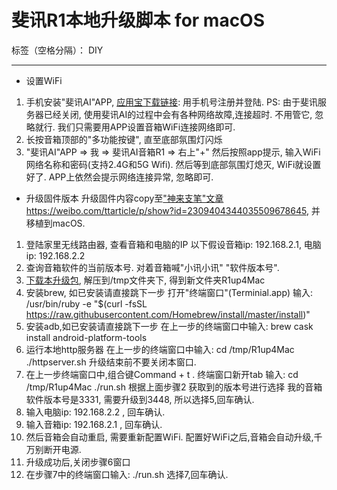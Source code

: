 # 斐讯R1本地升级脚本 for macOS

标签（空格分隔）： DIY

---

* 设置WiFi
1. 手机安装"斐讯AI"APP, [应用宝下载链接][1]:  用手机号注册并登陆.
PS: 由于斐讯服务器已经关闭, 使用斐讯AI的过程中会有各种网络故障,连接超时. 不用管它, 忽略就行. 我们只需要用APP设置音箱WiFi连接网络即可.
2. 长按音箱顶部的"多功能按键", 直至底部氛围灯闪烁
3. "斐讯AI"APP => 我 => 斐讯AI音箱R1 => 右上"+"
然后按照app提示, 输入WiFi网络名称和密码(支持2.4G和5G Wifi). 然后等到底部氛围灯熄灭, WiFi就设置好了.
APP上依然会提示网络连接异常, 忽略即可.

* 升级固件版本
升级固件内容copy至["神来支笔"文章][2] https://weibo.com/ttarticle/p/show?id=2309404344035509678645, 并移植到macOS.
1. 登陆家里无线路由器, 查看音箱和电脑的IP
以下假设音箱ip: 192.168.2.1,  电脑ip: 192.168.2.2
2. 查询音箱软件的当前版本号. 对着音箱喊"小讯小讯" "软件版本号".
3. [下载本升级包][3], 解压到/tmp文件夹下, 得到新文件夹R1up4Mac
4. 安装brew, 如已安装请直接跳下一步
打开"终端窗口"(Terminial.app)
输入: /usr/bin/ruby -e "$(curl -fsSL https://raw.githubusercontent.com/Homebrew/install/master/install)"
5. 安装adb,如已安装请直接跳下一步
在上一步的终端窗口中输入: brew cask install android-platform-tools
6. 运行本地http服务器
在上一步的终端窗口中输入:
cd /tmp/R1up4Mac
./httpserver.sh
升级结束前不要关闭本窗口.
7. 在上一步终端窗口中,组合键Command + t . 终端窗口新开tab
输入:
cd /tmp/R1up4Mac
./run.sh
根据上面步骤2 获取到的版本号进行选择
我的音箱软件版本号是3331, 需要升级到3448, 所以选择5,回车确认.
8. 输入电脑ip: 192.168.2.2 , 回车确认.
9. 输入音箱ip: 192.168.2.1 , 回车确认.
10. 然后音箱会自动重启, 需要重新配置WiFi. 
配置好WiFi之后,音箱会自动升级,千万别断开电源.
11. 升级成功后,关闭步骤6窗口
12. 在步骤7中的终端窗口输入:
./run.sh
选择7,回车确认.





  [1]: https://sj.qq.com/myapp/detail.htm?apkName=com.phicomm.speaker "下载斐讯AI"
  [2]: https://weibo.com/ttarticle/p/show?id=2309404344035509678645
  [3]: https://github.com/cyberty/R1up4Mac/archive/master.zip